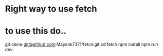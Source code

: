 # Right way to use fetch

# to use this do..
git clone git@github.com:Mayank7371/fetch.git
cd fetch
npm install
npm run dev
